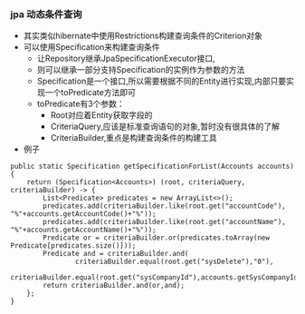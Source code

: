 ### jpa 动态条件查询
- 其实类似hibernate中使用Restrictions构建查询条件的Criterion对象
- 可以使用Specification来构建查询条件
    - 让Repository继承JpaSpecificationExecutor<T>接口,
    - 则可以继承一部分支持Specification的实例作为参数的方法
    - Specification是一个接口,所以需要根据不同的Entity进行实现,内部只要实现一个toPredicate方法即可
    - toPredicate有3个参数：
        - Root对应着Entity获取字段的
        - CriteriaQuery,应该是标准查询语句的对象,暂时没有很具体的了解
        - CriteriaBuilder,重点是构建查询条件的构建工具
- 例子
```
public static Specification getSpecificationForList(Accounts accounts) {
    return (Specification<Accounts>) (root, criteriaQuery, criteriaBuilder) -> {
        List<Predicate> predicates = new ArrayList<>();
        predicates.add(criteriaBuilder.like(root.get("accountCode"), "%"+accounts.getAccountCode()+"%"));
        predicates.add(criteriaBuilder.like(root.get("accountName"), "%"+accounts.getAccountName()+"%"));
        Predicate or = criteriaBuilder.or(predicates.toArray(new Predicate[predicates.size()]));
        Predicate and = criteriaBuilder.and(
                criteriaBuilder.equal(root.get("sysDelete"),"0"),
                criteriaBuilder.equal(root.get("sysCompanyId"),accounts.getSysCompanyId()));
        return criteriaBuilder.and(or,and);
    };
}
```